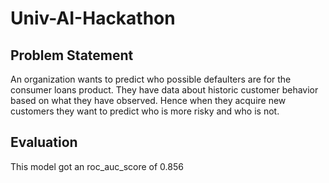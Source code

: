 # Univ-AI-Hackathon

## Problem Statement

An organization wants to predict who possible defaulters are for the consumer loans product. They have data about historic customer behavior based on what they have observed. Hence when they acquire new customers they want to predict who is more risky and who is not.

## Evaluation

This model got an roc_auc_score of 0.856 
